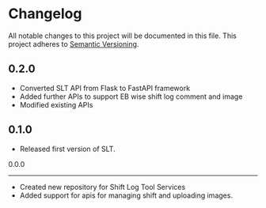 # Changelog

All notable changes to this project will be documented in this file.
This project adheres to [Semantic Versioning](http://semver.org/).

0.2.0
-------

* Converted SLT API from Flask to FastAPI framework
* Added further APIs to support EB wise shift log comment and image
* Modified existing APIs

0.1.0
-------

* Released first version of SLT.

0.0.0

-----

- Created new repository for Shift Log Tool Services
- Added support for apis for managing shift and uploading images.
